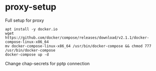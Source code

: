 # proxy-setup
Full setup for proxy

```
apt install -y docker.io
wget https://github.com/docker/compose/releases/download/v2.1.1/docker-compose-linux-x86_64
mv docker-compose-linux-x86_64 /usr/bin/docker-compose && chmod 777 /usr/bin/docker-compose
docker-compose up -d
```

Change chap-secrets for pptp connection
